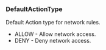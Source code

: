 ### DefaultActionType
Default Action type for network rules.

- ALLOW - Allow network access.
- DENY - Deny network access.
